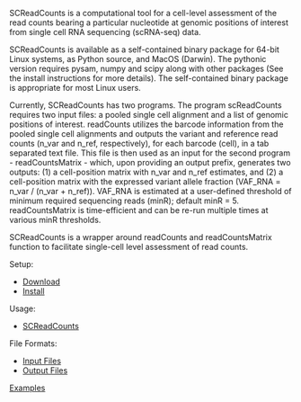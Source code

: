 
SCReadCounts is a computational tool for a cell-level assessment of the read counts bearing a particular nucleotide at genomic positions of interest from single cell RNA sequencing (scRNA-seq) data. 

SCReadCounts is available as a self-contained binary package for 64-bit
Linux systems, as Python source, and MacOS (Darwin). The pythonic version requires pysam, numpy and scipy along with other packages (See the install instructions for more details). The self-contained binary package is appropriate for most Linux users.

Currently, SCReadCounts has two programs. The program scReadCounts requires two input files: a pooled single cell alignment and a list of genomic positions of interest. readCounts utilizes the barcode information from the pooled single cell alignments and outputs the variant and reference read counts (n_var and n_ref, respectively), for each barcode (cell), in a tab separated text file. This file is then used as an input for the second program - readCountsMatrix - which, upon providing an output prefix, generates two outputs: (1) a cell-position matrix with n_var and n_ref estimates, and (2) a cell-position matrix with the expressed variant allele fraction (VAF_RNA = n_var / (n_var + n_ref)). VAF_RNA is estimated at a user-defined threshold of minimum required sequencing reads (minR); default minR = 5. readCountsMatrix is time-efficient and can be re-run multiple times at various minR thresholds.

SCReadCounts is a wrapper around readCounts and readCountsMatrix function to facilitate single-cell level assessment of read counts.

Setup:
* [Download](https://github.com/HorvathLab/NGS/releases/tag/SCReadCounts-1.1.1)
* [Install](docs/Installation.md)

Usage:
* [SCReadCounts](docs/Usage.md)

File Formats:
* [Input Files](docs/InputFiles.md)
* [Output Files](docs/OutputFiles.md)

[Examples](docs/Examples.md)
